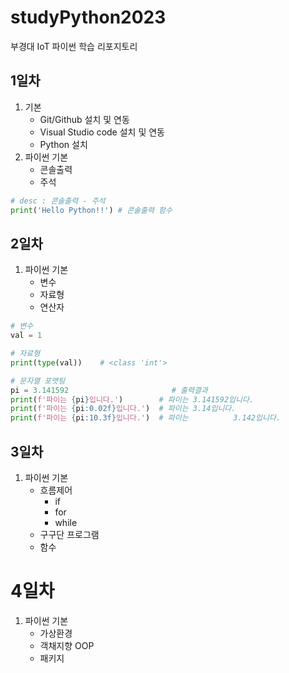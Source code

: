 # studyPython2023
부경대 IoT 파이썬 학습 리포지토리

## 1일차
1. 기본
    - Git/Github 설치 및 연동
    - Visual Studio code 설치 및 연동
    - Python 설치
2. 파이썬 기본
    - 콘솔출력
    - 주석

```python
# desc : 콘솔출력 - 주석
print('Hello Python!!') # 콘솔출력 함수
```

## 2일차
1. 파이썬 기본
    - 변수
    - 자료형
    - 연산자

```python
# 변수
val = 1

# 자료형
print(type(val))    # <class 'int'>

# 문자열 포맷팅
pi = 3.141592                       # 출력결과
print(f'파이는 {pi}입니다.')        # 파이는 3.141592입니다.
print(f'파이는 {pi:0.02f}입니다.')  # 파이는 3.14입니다.
print(f'파이는 {pi:10.3f}입니다.')  # 파이는          3.142입니다.
```

## 3일차
1. 파이썬 기본
    - 흐름제어
        - if
        - for
        - while
    - 구구단 프로그램
    - 함수

# 4일차
1. 파이썬 기본
    - 가상환경
    - 객채지향 OOP    
    - 패키지        